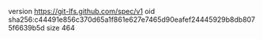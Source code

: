 version https://git-lfs.github.com/spec/v1
oid sha256:c44491e856c370d65a1f861e627e7465d90eafef24445929b8db8075f6639b5d
size 464
